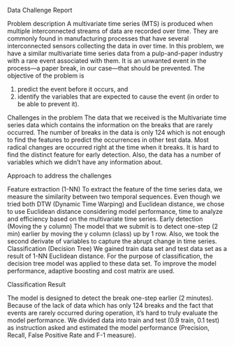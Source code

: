 Data Challenge Report

Problem description 
A multivariate time series (MTS) is produced when multiple interconnected streams of data are recorded over time. They are commonly found in manufacturing processes that have several interconnected sensors collecting the data in over time. In this problem, we have a similar multivariate time series data from a pulp-and-paper industry with a rare event associated with them. It is an unwanted event in the process—a paper break, in our case—that should be prevented. The objective of the problem is 

  1.	predict the event before it occurs, and
  2.	identify the variables that are expected to cause the event (in order to be able to prevent it). 

Challenges in the problem
The data that we received is the Multivariate time series data which contains the information on the breaks that are rarely occurred. The number of breaks in the data is only 124 which is not enough to find the features to predict the occurrences in other test data. Most radical changes are occurred right at the time when it breaks. It is hard to find the distinct feature for early detection. Also, the data has a  number of variables which we didn’t have any information about.

Approach to address the challenges

Feature extraction (1-NN)
To extract the feature of the time series data, we measure the similarity between two temporal sequences. Even though we tried both DTW (Dynamic Time Warping) and Euclidean distance, we chose to use Euclidean distance considering model performance, time to analyze and efficiency based on the multivariate time series.
Early detection (Moving the y column)
The model that we submit is to detect one-step (2 min) earlier by moving the y column (class) up by 1 row. Also, we took the second derivate of variables to capture the abrupt change in time series.
Classification (Decision Tree)
We gained train data set and test data set as a result of 1-NN Euclidean distance. For the purpose of  classification, the decision tree model was applied to these data set. To improve the model performance, adaptive boosting and cost matrix are used.

Classification Result

The model is designed to detect the break one-step earlier (2 minutes). Because of the lack of data which has only 124 breaks and the fact that events are rarely occurred during operation, it’s hard to truly evaluate the model performance. We divided data into train and test (0.9 train, 0.1 test) as instruction asked and estimated the model performance (Precision, Recall, False Positive Rate and F-1 measure).

